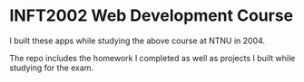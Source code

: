 # INFT2002 Web Development Course

I built these apps while studying the above course at NTNU in 2004.

The repo includes the homework I completed as well as projects I built while studying for the exam. 

